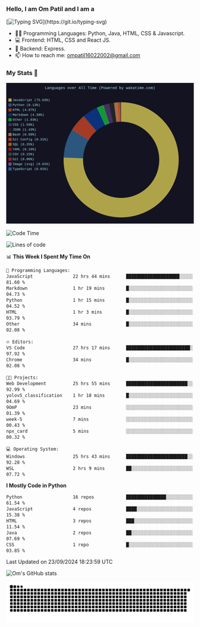 <h3> Hello, I am Om Patil and I am a</h3>

[![Typing SVG](https://readme-typing-svg.demolab.com?font=Fira+Code&pause=1000&color=00F7F6&random=false&width=435&lines=Python+Developer;Full+Stack+Developer;Java+Developmer;Data+Scientist;Machine+Learning+Engineer;Deep+Learning+Engineer;Artificial+Intelligence+Engineer;Data+Analyst;Python+Developer;Computer+Vision+Specialist;)](https://git.io/typing-svg)


- 👨‍💻 Programming Languages: Python, Java, HTML, CSS & Javascript. 
- 💻 Frontend: HTML, CSS and React JS.
- 🦄 Backend: Express.
- 📫 How to reach me: ompatil16022002@gmail.com

<h3>My Stats 💯</h3>

<img src="wakatime-stats.svg" alt="Wakatime Stats" width="600"/>

<!--  [![Top Langs](https://github-readme-stats.vercel.app/api/top-langs/?username=9OmP&layout=compact&theme=radical)](https://github.com/anuraghazra/github-readme-stats) -->

<!--START_SECTION:waka-->
![Code Time](http://img.shields.io/badge/Code%20Time-31%20hrs%2044%20mins-blue)

![Lines of code](https://img.shields.io/badge/From%20Hello%20World%20I%27ve%20Written-1.5%20million%20lines%20of%20code-blue)

📊 **This Week I Spent My Time On** 

```text
💬 Programming Languages: 
JavaScript               22 hrs 44 mins      ████████████████████░░░░░   81.60 % 
Markdown                 1 hr 19 mins        █░░░░░░░░░░░░░░░░░░░░░░░░   04.73 % 
Python                   1 hr 15 mins        █░░░░░░░░░░░░░░░░░░░░░░░░   04.52 % 
HTML                     1 hr 3 mins         █░░░░░░░░░░░░░░░░░░░░░░░░   03.79 % 
Other                    34 mins             █░░░░░░░░░░░░░░░░░░░░░░░░   02.08 % 

🔥 Editors: 
VS Code                  27 hrs 17 mins      ████████████████████████░   97.92 % 
Chrome                   34 mins             █░░░░░░░░░░░░░░░░░░░░░░░░   02.08 % 

🐱‍💻 Projects: 
Web Development          25 hrs 55 mins      ███████████████████████░░   92.99 % 
yolov5_classification    1 hr 18 mins        █░░░░░░░░░░░░░░░░░░░░░░░░   04.69 % 
9OmP                     23 mins             ░░░░░░░░░░░░░░░░░░░░░░░░░   01.39 % 
week-5                   7 mins              ░░░░░░░░░░░░░░░░░░░░░░░░░   00.43 % 
npx_card                 5 mins              ░░░░░░░░░░░░░░░░░░░░░░░░░   00.32 % 

💻 Operating System: 
Windows                  25 hrs 43 mins      ███████████████████████░░   92.28 % 
WSL                      2 hrs 9 mins        ██░░░░░░░░░░░░░░░░░░░░░░░   07.72 % 
```

**I Mostly Code in Python** 

```text
Python                   16 repos            ███████████████░░░░░░░░░░   61.54 % 
JavaScript               4 repos             ████░░░░░░░░░░░░░░░░░░░░░   15.38 % 
HTML                     3 repos             ███░░░░░░░░░░░░░░░░░░░░░░   11.54 % 
Java                     2 repos             ██░░░░░░░░░░░░░░░░░░░░░░░   07.69 % 
CSS                      1 repo              █░░░░░░░░░░░░░░░░░░░░░░░░   03.85 % 
```




 Last Updated on 23/09/2024 18:23:59 UTC
<!--END_SECTION:waka-->

![Om's GitHub stats](https://github-readme-stats.vercel.app/api?username=9OmP&show_icons=true&theme=radical)

![snake gif](https://github.com/9OmP/9OmP/blob/output/github-contribution-grid-snake-dark.svg)


